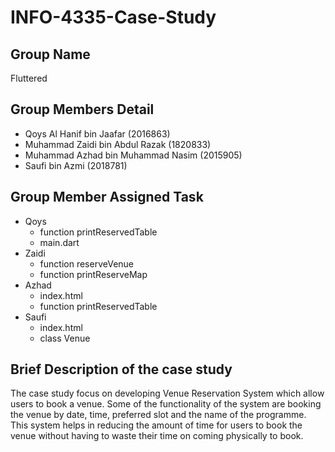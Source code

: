 # INFO-4335-Case-Study

## Group Name
Fluttered

## Group Members Detail
* Qoys Al Hanif bin Jaafar (2016863)
* Muhammad Zaidi bin Abdul Razak (1820833)
* Muhammad Azhad bin Muhammad Nasim (2015905)
* Saufi bin Azmi (2018781)

## Group Member Assigned Task
* Qoys
  * function printReservedTable
  * main.dart
* Zaidi
  * function reserveVenue
  * function printReserveMap
* Azhad
  * index.html
  * function printReservedTable
* Saufi
  * index.html
  * class Venue

## Brief Description of the case study
The case study focus on developing Venue Reservation System which allow users to book a venue. Some of the functionality of the system are booking the venue by date, time, preferred slot and the name of the programme. This system helps in reducing the amount of time for users to book the venue without having to waste their time on coming physically to book.
  
